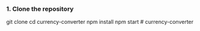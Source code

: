 

### 1. Clone the repository

git clone 
cd currency-converter
npm install
npm start
#   c u r r e n c y - c o n v e r t e r  
 